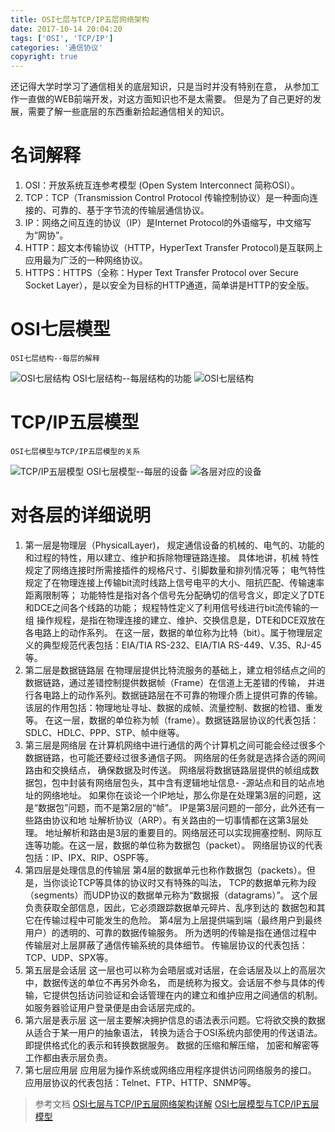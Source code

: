 ```yaml
---
title: OSI七层与TCP/IP五层网络架构
date: 2017-10-14 20:04:20
tags: ['OSI', 'TCP/IP']
categories: '通信协议'
copyright: true
---
```

还记得大学时学习了通信相关的底层知识，只是当时并没有特别在意，
从参加工作一直做的WEB前端开发，对这方面知识也不是太需要。
但是为了自己更好的发展，需要了解一些底层的东西重新拾起通信相关的知识。

#	名词解释
1.	OSI：开放系统互连参考模型 (Open System Interconnect 简称OSI）。
2.	TCP：TCP（Transmission Control Protocol 传输控制协议）是一种面向连接的、可靠的、基于字节流的传输层通信协议。
3.	IP：网络之间互连的协议（IP）是Internet Protocol的外语缩写，中文缩写为“网协”。
4.	HTTP：超文本传输协议（HTTP，HyperText Transfer Protocol)是互联网上应用最为广泛的一种网络协议。
5.	HTTPS：HTTPS（全称：Hyper Text Transfer Protocol over Secure Socket Layer），是以安全为目标的HTTP通道，简单讲是HTTP的安全版。

#	OSI七层模型
	OSI七层结构--每层的解释
![OSI七层结构](http://oxpnrlb4j.bkt.clouddn.com/osi%E6%9E%84%E6%9E%B6%E5%90%84%E5%B1%82%E5%8A%9F%E8%83%BD%E8%AF%B4%E6%98%8E.jpg)
	OSI七层结构--每层结构的功能
![OSI七层结构](http://oxpnrlb4j.bkt.clouddn.com/osi%E5%90%84%E5%B1%82%E7%9A%84%E4%BD%9C%E7%94%A8.png)
#	TCP/IP五层模型
	OSI七层模型与TCP/IP五层模型的关系
![TCP/IP五层模型](http://oxpnrlb4j.bkt.clouddn.com/tcp%E5%92%8Cip%E7%BB%93%E6%9E%84%E8%A7%A3%E6%9E%90.png)
	OSI七层模型--每层的设备
![各层对应的设备](http://oxpnrlb4j.bkt.clouddn.com/tcp%E5%92%8Cip%E8%AE%BE%E5%A4%87.jpg)
#	对各层的详细说明
1.	第一层是物理层（PhysicalLayer)，
	规定通信设备的机械的、电气的、功能的和过程的特性，用以建立、维护和拆除物理链路连接。
	具体地讲，机械 特性规定了网络连接时所需接插件的规格尺寸、引脚数量和排列情况等；
	电气特性规定了在物理连接上传输bit流时线路上信号电平的大小、阻抗匹配、传输速率 距离限制等；
	功能特性是指对各个信号先分配确切的信号含义，即定义了DTE和DCE之间各个线路的功能；
	规程特性定义了利用信号线进行bit流传输的一组 操作规程，是指在物理连接的建立、维护、交换信息是，DTE和DCE双放在各电路上的动作系列。
	在这一层，数据的单位称为比特（bit）。属于物理层定义的典型规范代表包括：EIA/TIA RS-232、EIA/TIA RS-449、V.35、RJ-45等。
2.	第二层是数据链路层
	在物理层提供比特流服务的基础上，建立相邻结点之间的数据链路，通过差错控制提供数据帧（Frame）在信道上无差错的传输，
	并进行各电路上的动作系列。数据链路层在不可靠的物理介质上提供可靠的传输。
	该层的作用包括：物理地址寻址、数据的成帧、流量控制、数据的检错、重发等。
	在这一层，数据的单位称为帧（frame）。数据链路层协议的代表包括：SDLC、HDLC、PPP、STP、帧中继等。
3.	第三层是网络层
	在计算机网络中进行通信的两个计算机之间可能会经过很多个数据链路，也可能还要经过很多通信子网。
	网络层的任务就是选择合适的网间路由和交换结点， 确保数据及时传送。
	网络层将数据链路层提供的帧组成数据包，包中封装有网络层包头，其中含有逻辑地址信息- -源站点和目的站点地址的网络地址。
	如果你在谈论一个IP地址，那么你是在处理第3层的问题，这是“数据包”问题，而不是第2层的“帧”。
	IP是第3层问题的一部分，此外还有一些路由协议和地 址解析协议（ARP）。有关路由的一切事情都在这第3层处理。
	地址解析和路由是3层的重要目的。网络层还可以实现拥塞控制、网际互连等功能。在这一层，数据的单位称为数据包（packet）。
	网络层协议的代表包括：IP、IPX、RIP、OSPF等。
4.	第四层是处理信息的传输层
	第4层的数据单元也称作数据包（packets）。但是，当你谈论TCP等具体的协议时又有特殊的叫法，
	TCP的数据单元称为段 （segments）而UDP协议的数据单元称为“数据报（datagrams）”。
	这个层负责获取全部信息，因此，它必须跟踪数据单元碎片、乱序到达的 数据包和其它在传输过程中可能发生的危险。
	第4层为上层提供端到端（最终用户到最终用户）的透明的、可靠的数据传输服务。
	所为透明的传输是指在通信过程中 传输层对上层屏蔽了通信传输系统的具体细节。
	传输层协议的代表包括：TCP、UDP、SPX等。
5.	第五层是会话层
	这一层也可以称为会晤层或对话层，在会话层及以上的高层次中，数据传送的单位不再另外命名，
	而是统称为报文。会话层不参与具体的传输，它提供包括访问验证和会话管理在内的建立和维护应用之间通信的机制。
	如服务器验证用户登录便是由会话层完成的。
6.	第六层是表示层
	这一层主要解决拥护信息的语法表示问题。它将欲交换的数据从适合于某一用户的抽象语法，
	转换为适合于OSI系统内部使用的传送语法。即提供格式化的表示和转换数据服务。
	数据的压缩和解压缩， 加密和解密等工作都由表示层负责。
7.	第七层应用层
	应用层为操作系统或网络应用程序提供访问网络服务的接口。
	应用层协议的代表包括：Telnet、FTP、HTTP、SNMP等。
	
>	参考文档
	[OSI七层与TCP/IP五层网络架构详解](https://www.2cto.com/net/201310/252965.html)
	[OSI七层模型与TCP/IP五层模型](http://www.cnblogs.com/qishui/p/5428938.html)


